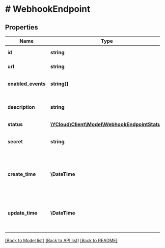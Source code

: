 # # WebhookEndpoint

## Properties

Name | Type | Description | Notes
------------ | ------------- | ------------- | -------------
**id** | **string** | Unique ID for the object. |
**url** | **string** | The URL of the webhook endpoint. | [optional]
**enabled_events** | **string[]** | The list of events to enable for this endpoint. | [optional]
**description** | **string** | An optional description of what the webhook is used for. | [optional]
**status** | [**\YCloud\Client\Model\WebhookEndpointStatus**](WebhookEndpointStatus.md) |  | [optional]
**secret** | **string** | The endpoint&#39;s secret, used to generate webhook signatures. | [optional]
**create_time** | **\DateTime** | The time at which this object was created, formatted in [RFC 3339](https://datatracker.ietf.org/doc/html/rfc3339). e.g., &#x60;2022-06-01T12:00:00.000Z&#x60;. | [optional]
**update_time** | **\DateTime** | The time at which this object was updated, formatted in [RFC 3339](https://datatracker.ietf.org/doc/html/rfc3339). e.g., &#x60;2022-06-01T12:00:00.000Z&#x60;. | [optional]

[[Back to Model list]](../../README.md#models) [[Back to API list]](../../README.md#endpoints) [[Back to README]](../../README.md)
